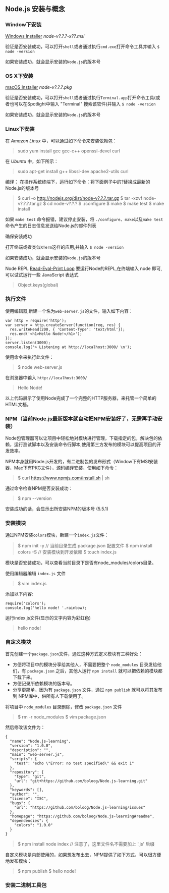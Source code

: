 ## Node.js 安装与概念
### Window下安装
[Windows Installer](https://nodejs.org/en/download/) _node-v?.?.?-x??.msi_

验证是否安装成功，可以打开`shell`或者通过执行`cmd.exe`打开命令工具并输入 `$ node -version`

如果安装成功，就会显示安装的`Node.js`的版本号

### OS X下安装
[macOS Installer](https://nodejs.org/en/download/) _node-v?.?.?.pkg_

验证是否安装成功，可以打开`shell`或者通过执行`Terminal.app`打开命令工具(或者也可以在Spotlight中输入 "Terminal" 搜索该软件)并输入 `$ node -version`

如果安装成功，就会显示安装的`Node.js`的版本号

### Linux下安装
在 _Amazon Linux_ 中，可以通过如下命令来安装依赖包：
> sudo yum install gcc gcc-c++ openssl-devel curl

在 _Ubuntu_ 中，如下所示：
> sudo apt-get install g++ libssl-dev apache2-utils curl

编译：
在操作系统终端下，运行如下命令：将下面例子中的?替换成最新的Node.js的版本号
>$ curl -o http://nodejs.org/dist/node-v?.?.?.tar.gz
$ tar -xzvf node-v?.?.?.tar.gz
$ cd node-v?.?.?
$ ./configure
$ make
$ make test
$ make install

如果 `make test` 命令报错，建议停止安装，将 `./configure`、`make`以及`make test`命令产生的日志信息发送给Node.js的邮件列表

确保安装成功

打开终端或者类似`XTerm`这样的应用,并输入 `$ node -version`

如果安装成功，就会显示安装的`Node.js`的版本号


Node REPL [Read-Eval-Print Loop](https://zh.wikipedia.org/zh-hans/%E8%AF%BB%E5%8F%96%EF%B9%A3%E6%B1%82%E5%80%BC%EF%B9%A3%E8%BE%93%E5%87%BA%E5%BE%AA%E7%8E%AF)
要运行Node的REPL,在终端输入 node 即可,可以试试运行一些 JavaScript 表达式

> Object.keys(global)

### 执行文件
使用编辑器,新建一个名为`web-server.js`的文件，输入如下内容：
```
var http = require('http');
var server = http.createServer(function(req, res) {
  res.writeHead(200, { 'Content-Type': 'text/html'});
  res.end('<h1>Hello Node!</h1>');
});
server.listen(3000);
console.log('> Listening at http://localhost:3000/ \n');
```
使用命令来执行此文件：
> $ node web-server.js

在浏览器中输入 `http://localhost:3000/`
> Hello Node!

以上代码展示了使用Node完成了一个完整的HTTP服务器，来托管一个简单的HTML文档。

### NPM（当前Node.js最新版本就自动把NPM安装好了，无需再手动安装）
Node包管理器可以让项目中轻松地对模块进行管理，下载指定的包，解决包的依赖，运行测试脚本以及安装命令行脚本,使用第三方发布的模块可以提高项目的开发效率。

NPM本身就用Node.js开发的，有二进制包的发布形式（Window下有MSI安装器，Mac下有PKG文件），源码编译安装，使用如下命令：

> $ curl https://www.npmjs.com/install.sh | sh

通过命令检查NPM是否安装成功：
> $ npm --version

安装成功的话，会显示出所安装NPM的版本号 (5.5.1)

### 安装模块
通过NPM安装`colors`模块，新建一个`index.js`文件：

> $ npm init -y // 当前目录生成 package.json 配置文件
$ npm install colors -S  // 安装模块到开发依赖
$ touch index.js

模块是否安装成功，可以查看当前目录下是否有node_modules/colors目录。

使用编辑器编辑 `index.js` 文件

> $ vim index.js

添加以下内容:
```
require('colors');
console.log('hello node! '.rainbow);
```

运行index.js文件(显示的文字内容为彩虹色)
> hello node!   

### 自定义模块
首先创建一个`package.json`文件，通过这种方式定义模块有三种好处：
- 方便将项目中的模块分享给其他人，不需要把整个 `node_modules` 目录发给他们，有 `package.json` 之后，其他人运行 `npm install` 就可以把依赖的模块都下载下来。
- 方便记录所依赖模块的版本号。
- 分享更简单，因为有 `package.json` 文件，通过 `npm publish` 就可以将其发布到 NPM库中，供所有人下载使用了。

将项目中 `node_modules` 目录删除，修改 `package.json` 文件
> $ rm -r node_modules
$ vim package.json

然后修改该文件为：
```
{
  "name": "Node.js-learning",
  "version": "1.0.0",
  "description": "",
  "main": "web-server.js",
  "scripts": {
    "test": "echo \"Error: no test specified\" && exit 1"
  },
  "repository": {
    "type": "git",
    "url": "git+https://github.com/boloog/Node.js-learning.git"
  },
  "keywords": [],
  "author": "",
  "license": "ISC",
  "bugs": {
    "url": "https://github.com/boloog/Node.js-learning/issues"
  },
  "homepage": "https://github.com/boloog/Node.js-learning#readme",
  "dependencies": {
    "colors": "1.0.0"
  }
}
```
> $ npm install
node index // 注意了，这里文件名不需要加上 '.js' 后缀

自定义模块是内部使用的，如果想发布出去，NPM提供了如下方式，可以很方便地发布模块：
> $ npm publish
$ hello node!

### 安装二进制工具包
